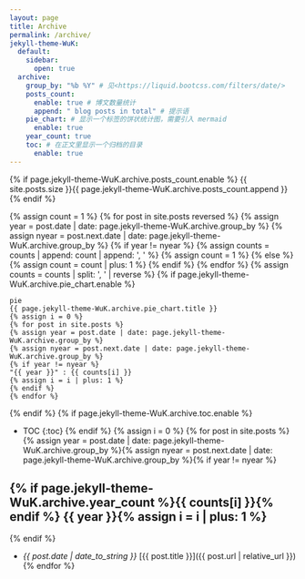 ```yaml
---
layout: page
title: Archive
permalink: /archive/
jekyll-theme-WuK:
  default:
    sidebar:
      open: true
  archive:
    group_by: "%b %Y" # 见<https://liquid.bootcss.com/filters/date/>
    posts_count:
      enable: true # 博文数量统计
      append: " blog posts in total" # 提示语
    pie_chart: # 显示一个标签的饼状统计图，需要引入 mermaid
      enable: true
    year_count: true
    toc: # 在正文里显示一个归档的目录
      enable: true
---
```


{% if page.jekyll-theme-WuK.archive.posts_count.enable %}
{{ site.posts.size }}{{ page.jekyll-theme-WuK.archive.posts_count.append }}
{% endif %}

{% assign count = 1 %}
{% for post in site.posts reversed %}
{% assign year = post.date | date: page.jekyll-theme-WuK.archive.group_by %}
{% assign nyear = post.next.date | date: page.jekyll-theme-WuK.archive.group_by %}
{% if year != nyear %}
{% assign counts = counts | append: count | append: ', ' %}
{% assign count = 1 %}
{% else %}
{% assign count = count | plus: 1 %}
{% endif %}
{% endfor %}
{% assign counts = counts | split: ', ' | reverse %}
{% if page.jekyll-theme-WuK.archive.pie_chart.enable %}

```mermaid
pie
{{ page.jekyll-theme-WuK.archive.pie_chart.title }}
{% assign i = 0 %}
{% for post in site.posts %}
{% assign year = post.date | date: page.jekyll-theme-WuK.archive.group_by %}
{% assign nyear = post.next.date | date: page.jekyll-theme-WuK.archive.group_by %}
{% if year != nyear %}
"{{ year }}" : {{ counts[i] }}
{% assign i = i | plus: 1 %}
{% endif %}
{% endfor %}
```

{% endif %}
{% if page.jekyll-theme-WuK.archive.toc.enable %}
- TOC
{:toc}
{% endif %}
{% assign i = 0 %}
{% for post in site.posts %}{% assign year = post.date | date: page.jekyll-theme-WuK.archive.group_by %}{% assign nyear = post.next.date | date: page.jekyll-theme-WuK.archive.group_by %}{% if year != nyear %}

## <span class="fa-layers fa-fw"><i class="fas fa-folder-open"></i>{% if page.jekyll-theme-WuK.archive.year_count %}<span class="fa-layers-counter">{{ counts[i] }}</span>{% endif %}</span> {{ year }}{% assign i = i | plus: 1 %}

{% endif %}
- *{{ post.date | date_to_string }}* [{{ post.title }}]({{ post.url | relative_url }}){% endfor %}
